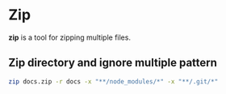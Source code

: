 # Zip

**zip** is a tool for zipping multiple files.

## Zip directory and ignore multiple pattern

```sh
zip docs.zip -r docs -x "**/node_modules/*" -x "**/.git/*"
```
